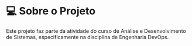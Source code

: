 # :computer: Sobre o Projeto

Este projeto faz parte da atividade do curso de Análise e Desenvolvimento de Sistemas, especificamente na disciplina de Engenharia DevOps. 
